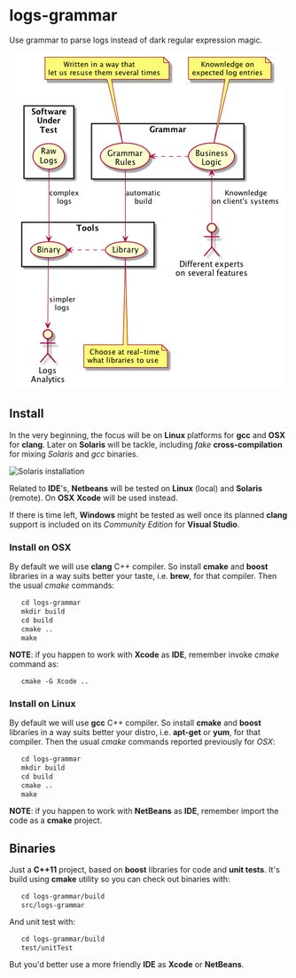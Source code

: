 # logs-grammar

Use grammar to parse logs instead of dark regular expression magic.

![Grammar](images/grammar.png)
<!-- java -jar /opt/plantuml/plantuml.jar README.md -o images -->
<!--
@startuml grammar.png
top to bottom direction
skinparam packageStyle rect
actor "Different experts\non several features" as E 
rectangle "Grammar" {
E -left-> (Business\nLogic) : Knownledge\non client's systems 
(Business\nLogic) .> (Grammar\nRules)  
}
note top of (Business\nLogic)
    Knownledge on
expected log entries
end note
note top of (Grammar\nRules)
       Written in a way that
let us resuse them several times
end note
rectangle "Software\nUnder\nTest" as SUT {
(Raw\nLogs)
}
actor "Logs\nAnalytics" as LA
rectangle "Tools" {
(Raw\nLogs)  -down-> (Binary) : complex\nlogs
(Grammar\nRules) -> (Library) : automatic\nbuild
(Library) .> (Binary) 
(Binary) -down-> LA : simpler\nlogs
}
note bottom of (Library)
 Choose at real-time
what libraries to use
end note
@enduml
-->

## Install

In the very beginning, the focus will be on **Linux** platforms for **gcc** and **OSX** for **clang**. Later on **Solaris** will be tackle, including *fake* **cross-compilation** for mixing *Solaris* and *gcc* binaries.

![Solaris installation](images/fake-cross-compilaion)
<!--
@startuml fake-cross-compilation.png
top to bottom direction
rectangle "Solaris\non esteroids"  {
(C++11\nlibraries) as C11L 
}
rectangle "Client-like\nSolaris" {
(Production\nlibraries) as PL
}
C11L .> PL : STATIC\nCompiled\nBINARIES
@enduml
-->

Related to **IDE**'s, **Netbeans** will be tested on **Linux** (local) and **Solaris** (remote). On **OSX** **Xcode** will be used instead.

If there is time left, **Windows** might be tested as well once its planned **clang** support is included on its *Community Edition* for **Visual Studio**.

### Install on OSX

By default we will use **clang** C++ compiler. So install **cmake** and **boost** libraries in a way suits better your taste, i.e. **brew**, for that compiler. Then the usual *cmake* commands:

       cd logs-grammar
       mkdir build
       cd build
       cmake ..
       make

**NOTE**: if you happen to work with **Xcode** as **IDE**, remember invoke *cmake* command as:

       cmake -G Xcode ..

### Install on Linux

By default we will use **gcc** C++ compiler. So install **cmake** and **boost** libraries in a way suits better your distro, i.e. **apt-get** or **yum**, for that compiler. Then the usual *cmake* commands reported previously for *OSX*:

       cd logs-grammar
       mkdir build
       cd build
       cmake ..
       make

**NOTE**: if you happen to work with **NetBeans** as **IDE**, remember import the code as a **cmake** project.

## Binaries 

Just a **C++11** project, based on **boost** libraries for code and **unit tests**. It's build using **cmake** utility so you can check out binaries with:

       cd logs-grammar/build
       src/logs-grammar

And unit test with:

       cd logs-grammar/build 
       test/unitTest

But you'd better use a more friendly **IDE** as **Xcode** or **NetBeans**.
